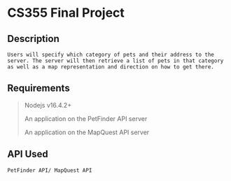 # CS355 Final Project

## Description
`Users will specify which category of pets and their address to the server. The server will then retrieve a list of pets in that category as well as a map representation and direction on how to get there.`

## Requirements
> Nodejs v16.4.2+
> 
> An application on the PetFinder API server
> 
> An application on the MapQuest API server

## API Used
`PetFinder API/ MapQuest API `
